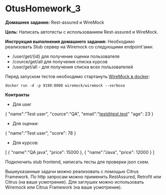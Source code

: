 # OtusHomework_3
**Домашнее задание:** Rest-assured и WireMock

**Цель:**
Написать автотесты с использованием Rest-assured и WireMock.

**Инструкция выполнения домашнего задания:**
Необходимо реализовать Stub сервер на Wiremock со следующими endpoint'ами:
- /user/get/{id} для получение оценки пользователя
- /cource/get/all для получения списка курсов
- /user/get/all - для получения списка всех пользователей

Перед запуском тестов необходимо стартануть [WireMock в docker](https://hub.docker.com/r/wiremock/wiremock):

````docker run -d -p 9190:8080 wiremock/wiremock --verbose````


**Контракты**

- Для user

{
"name":"Test user",
"cource":"QA",
"email":"test@test.test"
"age": 23
}


- Для оценки:

{
"name":"Test user",
"score": 78
}


- Для курсов:

[
{
"name":"QA java",
"price": 15000
},
{
"name":"Java",
"price": 12000
}
]


Подключить stub frontend, написать тесты для проверки json cхем.

Вышеуказанные задачи можно реализовать с помощью Citrus Framework.
По http запросам можно применить RestAssured, Retrofit или Citrus (на ваше усмотрение).
Для заглушек можно использовать Wiremock или Citrus Framework (на ваше усмотрение).

